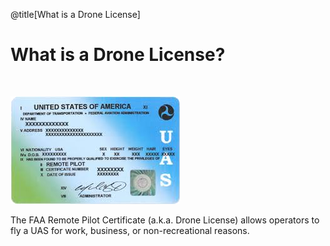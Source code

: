 <div class="slide-bg-style-left"></div><div class="slide-bg-style-right"></div>

@title[What is a Drone License]

# What is a Drone License?

<br>

<div class="left">

![Logo](assets/img/remotepilotlicense.png)

</div>

<div class="right">

The FAA Remote Pilot Certificate (a.k.a. Drone License) allows operators to fly a UAS for work, business, or non-recreational reasons.

</div>
